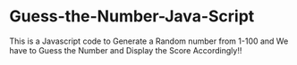 # Guess-the-Number-Java-Script
This is a Javascript code to Generate a Random number from 1-100 and We have to Guess the Number and Display the Score Accordingly!!
